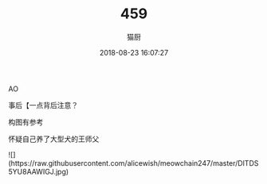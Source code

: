 ﻿---
layout: post
title: 459
date: 2018-08-23 16:07:27
updated: 2018-12-27 07:22:02
comments: true
categories: [Photo]
tags: [obikin, AO, obi-wan kenobi, anakin skywalker]
author: "猫厨"
description: ""
toc: true
---

<p>AO</p> 
<p>事后【一点背后注意？</p> 
<p>构图有参考</p> 
<p>怀疑自己养了大型犬的王师父</p>
![](https://raw.githubusercontent.com/alicewish/meowchain247/master/DlTDS5YU8AAWIGJ.jpg)
